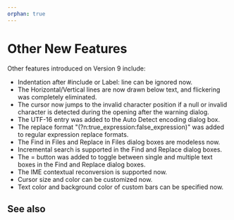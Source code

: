 ```yaml
---
orphan: true
---
```

# Other New Features

Other features introduced on Version 9 include:

- Indentation after #include or Label: line can be ignored now.
- The Horizontal/Vertical lines are now drawn below text, and flickering was completely eliminated.
- The cursor now jumps to the invalid character position if a null or invalid character is detected during the opening after the warning dialog.
- The UTF-16 entry was added to the Auto Detect encoding dialog box.
- The replace format "(?n:true\_expression:false\_expression)" was added to regular expression replace formats.
- The Find in Files and Replace in Files dialog boxes are modeless now.
- Incremental search is supported in the Find and Replace dialog boxes.
- The = button was added to toggle between single and multiple text boxes in the Find and Replace dialog boxes.
- The IME contextual reconversion is supported now.
- Cursor size and color can be customized now.
- Text color and background color of custom bars can be specified now.

## See also
